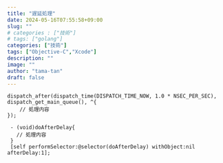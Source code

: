 ```yaml
---
title: "遅延処理"
date: 2024-05-16T07:55:58+09:00
slug: ""
# categories : ["技術"]
# tags: ["golang"]
categories: ["技術"]
tags: ["Objective-C","Xcode"]
description: ""
image: ""
author: "tama-tan"
draft: false
---
```



```objective_c
dispatch_after(dispatch_time(DISPATCH_TIME_NOW, 1.0 * NSEC_PER_SEC), dispatch_get_main_queue(), ^{
    // 処理内容
});
```


```objective_c
 - (void)doAfterDelay{
   // 処理内容
 }
 [self performSelector:@selector(doAfterDelay) withObject:nil afterDelay:1];
 ```